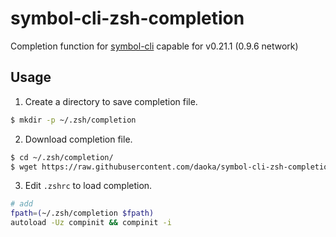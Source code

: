 # symbol-cli-zsh-completion

Completion function for [symbol-cli](https://www.npmjs.com/package/symbol-cli)
capable for v0.21.1 (0.9.6 network)

## Usage

1. Create a directory to save completion file.

```sh
$ mkdir -p ~/.zsh/completion
```

2. Download completion file.

```sh
$ cd ~/.zsh/completion/
$ wget https://raw.githubusercontent.com/daoka/symbol-cli-zsh-completion/master/_symbol-cli
```

3. Edit `.zshrc` to load completion.

```sh
# add
fpath=(~/.zsh/completion $fpath)
autoload -Uz compinit && compinit -i
```

